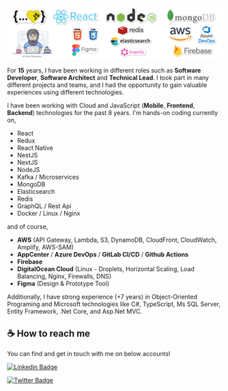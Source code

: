 ![Hey there, I'm Ali. I'm a software developer](https://github.com/alikadir/alikadir/blob/main/js.png)

For **15** years, I have been working in different roles such as **Software Developer**, **Software Architect** and **Technical Lead**. I took part in many different projects and teams, and I had the opportunity to gain valuable experiences using different technologies.

I have been working with Cloud and JavaScript (**Mobile**, **Frontend**, **Backend**) technologies for the past 8 years.
I'm hands-on coding currently on,

- React
- Redux
- React Native
- NestJS
- NextJS
- NodeJS
- Kafka / Microservices
- MongoDB
- Elasticsearch
- Redis
- GraphQL / Rest Api
- Docker / Linux / Nginx

and of course,

- **AWS** (API Gateway, Lambda, S3, DynamoDB, CloudFront, CloudWatch, Amplify, AWS-SAM)
- **AppCenter** / **Azure DevOps** / **GitLab CI/CD** / **Github Actions**
- **Firebase**
- **DigitalOcean Cloud** (Linux - Droplets, Horizontal Scaling, Load Balancing, Nginx, Firewalls, DNS)
- **Figma** (Design & Prototype Tool)

Additionally, I have strong experience (+7 years) in Object-Oriented Programing and Microsoft technologies like C#, TypeScript, Ms SQL Server, Entity Framework, .Net Core, and Asp.Net MVC.
## ☕️ How to reach me

You can find and get in touch with me on below accounts!

[![Linkedin Badge](https://img.shields.io/badge/alikadir-follow%20on%20linkedin-blue?style=for-the-badge&logo=linkedin)](https://www.linkedin.com/in/alikadir/)

[![Twitter Badge](https://img.shields.io/badge/alikadirjs-follow%20on%20twitter-blue?style=for-the-badge&logo=twitter)](https://twitter.com/alikadirjs/)

